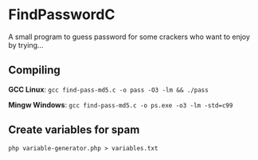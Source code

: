# FindPasswordC

A small program to guess password for some crackers who want to enjoy by trying...

## Compiling

**GCC Linux**: `gcc find-pass-md5.c -o pass -O3 -lm && ./pass`

**Mingw Windows**: `gcc find-pass-md5.c -o ps.exe -o3 -lm -std=c99`

## Create variables for spam

```
php variable-generator.php > variables.txt
```

